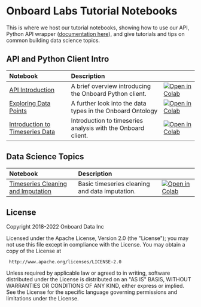 # Onboard Labs Tutorial Notebooks

This is where we host our tutorial notebooks, showing how to use our API, Python API wrapper ([documentation here](https://onboard-data-python-client-api.readthedocs.io/en/latest/Initial%20Setup.html)), and give tutorials and tips on common building data science topics.

## API and Python Client Intro
| Notebook     |      Description      |   |
|:----------|:-------------|:-------------|
| [API Introduction](https://github.com/onboard-data/notebooks/blob/dev/01_api_and_wrapper.ipynb)  | A brief overview introducing the Onboard Python client. |[![Open in Colab](https://colab.research.google.com/assets/colab-badge.svg)](https://githubtocolab.com/onboard-data/notebooks/blob/dev/01_api_and_wrapper.ipynb)
| [Exploring Data Points](https://github.com/onboard-data/notebooks/blob/dev/02_data-points-exploration-in-pandas.ipynb)  | A further look into the data types in the Onboard Ontology |[![Open in Colab](https://colab.research.google.com/assets/colab-badge.svg)](https://githubtocolab.com/onboard-data/notebooks/blob/dev/02_data-points-exploration-in-pandas.ipynb)|
| [Introduction to Timeseries Data](https://github.com/onboard-data/notebooks/blob/dev/03_time-series-analysis.ipynb)  | Introduction to timeseries analysis with the Onboard client. |[![Open in Colab](https://colab.research.google.com/assets/colab-badge.svg)](https://githubtocolab.com/onboard-data/notebooks/blob/dev/03_time-series-analysis.ipynb)| 

## Data Science Topics
| Notebook     |      Description      |   |
|:----------|:-------------|:-------------|
| [Timeseries Cleaning and Imputation](https://github.com/onboard-data/notebooks/blob/dev/04_timeseries_cleaning_and_imputation.ipynb)  | Basic timeseries cleaning and data imputation. |[![Open in Colab](https://colab.research.google.com/assets/colab-badge.svg)](https://githubtocolab.com/onboard-data/notebooks/blob/dev/04_timeseries_cleaning_and_imputation.ipynb)| 

## License

 Copyright 2018-2022 Onboard Data Inc

 Licensed under the Apache License, Version 2.0 (the "License");
 you may not use this file except in compliance with the License.
 You may obtain a copy of the License at

     http://www.apache.org/licenses/LICENSE-2.0

 Unless required by applicable law or agreed to in writing, software
 distributed under the License is distributed on an "AS IS" BASIS,
 WITHOUT WARRANTIES OR CONDITIONS OF ANY KIND, either express or implied.
 See the License for the specific language governing permissions and
 limitations under the License.